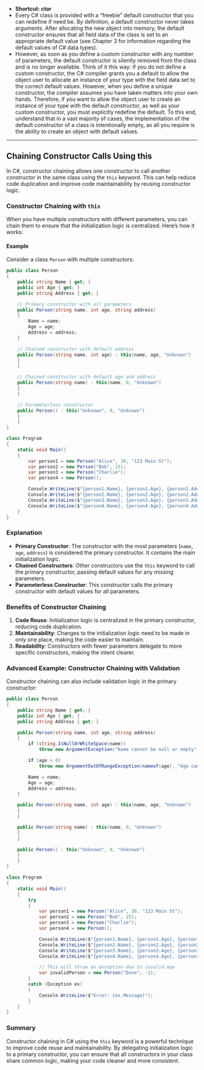 - **Shortcut: ctor**
- Every C# class is provided with a “freebie” default constructor that you can redefine if need be. By definition, a default constructor never takes arguments. After allocating the new object into memory, the default constructor ensures that all field data of the class is set to an appropriate default value (see Chapter 3 for information regarding the default values of C# data types).
- However, as soon as you define a custom constructor with any number of parameters, the default constructor is silently removed from the class and is no longer available. Think of it this way: if you do not define a custom constructor, the C# compiler grants you a default to allow the object user to allocate an instance of your type with the field data set to the correct default values. However, when you define a unique constructor, the compiler assumes you have taken matters into your own hands. Therefore, if you want to allow the object user to create an instance of your type with the default constructor, as well as your custom constructor, you must explicitly redefine the default. To this end, understand that in a vast majority of cases, the implementation of the default constructor of a class is intentionally empty, as all you require is the ability to create an object with default values. 

--- 

## Chaining Constructor Calls Using this
In C#, constructor chaining allows one constructor to call another constructor in the same class using the `this` keyword. This can help reduce code duplication and improve code maintainability by reusing constructor logic.

### Constructor Chaining with `this`

When you have multiple constructors with different parameters, you can chain them to ensure that the initialization logic is centralized. Here’s how it works:

#### Example

Consider a class `Person` with multiple constructors:

```csharp
public class Person
{
    public string Name { get; }
    public int Age { get; }
    public string Address { get; }

    // Primary constructor with all parameters
    public Person(string name, int age, string address)
    {
        Name = name;
        Age = age;
        Address = address;
    }

    // Chained constructor with default address
    public Person(string name, int age) : this(name, age, "Unknown")
    {
    }

    // Chained constructor with default age and address
    public Person(string name) : this(name, 0, "Unknown")
    {
    }

    // Parameterless constructor
    public Person() : this("Unknown", 0, "Unknown")
    {
    }
}

class Program
{
    static void Main()
    {
        var person1 = new Person("Alice", 30, "123 Main St");
        var person2 = new Person("Bob", 25);
        var person3 = new Person("Charlie");
        var person4 = new Person();

        Console.WriteLine($"{person1.Name}, {person1.Age}, {person1.Address}");
        Console.WriteLine($"{person2.Name}, {person2.Age}, {person2.Address}");
        Console.WriteLine($"{person3.Name}, {person3.Age}, {person3.Address}");
        Console.WriteLine($"{person4.Name}, {person4.Age}, {person4.Address}");
    }
}
```

### Explanation

- **Primary Constructor**: The constructor with the most parameters (`name`, `age`, `address`) is considered the primary constructor. It contains the main initialization logic.
- **Chained Constructors**: Other constructors use the `this` keyword to call the primary constructor, passing default values for any missing parameters.
- **Parameterless Constructor**: This constructor calls the primary constructor with default values for all parameters.

### Benefits of Constructor Chaining

1. **Code Reuse**: Initialization logic is centralized in the primary constructor, reducing code duplication.
2. **Maintainability**: Changes to the initialization logic need to be made in only one place, making the code easier to maintain.
3. **Readability**: Constructors with fewer parameters delegate to more specific constructors, making the intent clearer.

### Advanced Example: Constructor Chaining with Validation

Constructor chaining can also include validation logic in the primary constructor:

```csharp
public class Person
{
    public string Name { get; }
    public int Age { get; }
    public string Address { get; }

    public Person(string name, int age, string address)
    {
        if (string.IsNullOrWhiteSpace(name))
            throw new ArgumentException("Name cannot be null or empty", nameof(name));

        if (age < 0)
            throw new ArgumentOutOfRangeException(nameof(age), "Age cannot be negative");

        Name = name;
        Age = age;
        Address = address;
    }

    public Person(string name, int age) : this(name, age, "Unknown")
    {
    }

    public Person(string name) : this(name, 0, "Unknown")
    {
    }

    public Person() : this("Unknown", 0, "Unknown")
    {
    }
}

class Program
{
    static void Main()
    {
        try
        {
            var person1 = new Person("Alice", 30, "123 Main St");
            var person2 = new Person("Bob", 25);
            var person3 = new Person("Charlie");
            var person4 = new Person();

            Console.WriteLine($"{person1.Name}, {person1.Age}, {person1.Address}");
            Console.WriteLine($"{person2.Name}, {person2.Age}, {person2.Address}");
            Console.WriteLine($"{person3.Name}, {person3.Age}, {person3.Address}");
            Console.WriteLine($"{person4.Name}, {person4.Age}, {person4.Address}");

            // This will throw an exception due to invalid age
            var invalidPerson = new Person("Dave", -1);
        }
        catch (Exception ex)
        {
            Console.WriteLine($"Error: {ex.Message}");
        }
    }
}
```

### Summary

Constructor chaining in C# using the `this` keyword is a powerful technique to improve code reuse and maintainability. By delegating initialization logic to a primary constructor, you can ensure that all constructors in your class share common logic, making your code cleaner and more consistent.
